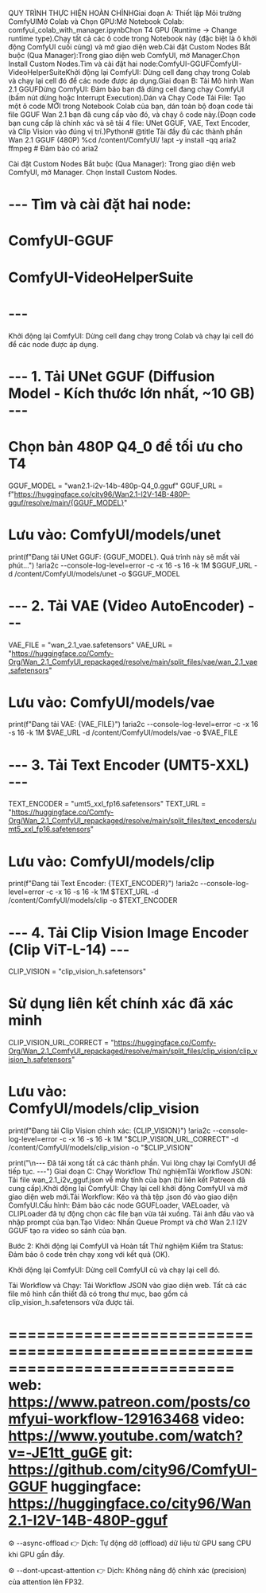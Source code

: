 QUY TRÌNH THỰC HIỆN HOÀN CHỈNHGiai đoạn A: Thiết lập Môi trường ComfyUIMở Colab và Chọn GPU:Mở Notebook Colab: comfyui_colab_with_manager.ipynbChọn T4 GPU (Runtime $\rightarrow$ Change runtime type).Chạy tất cả các ô code trong Notebook này (đặc biệt là ô khởi động ComfyUI cuối cùng) và mở giao diện web.Cài đặt Custom Nodes Bắt buộc (Qua Manager):Trong giao diện web ComfyUI, mở Manager.Chọn Install Custom Nodes.Tìm và cài đặt hai node:ComfyUI-GGUFComfyUI-VideoHelperSuiteKhởi động lại ComfyUI: Dừng cell đang chạy trong Colab và chạy lại cell đó để các node được áp dụng.Giai đoạn B: Tải Mô hình Wan 2.1 GGUFDừng ComfyUI: Đảm bảo bạn đã dừng cell đang chạy ComfyUI (bấm nút dừng hoặc Interrupt Execution).Dán và Chạy Code Tải File: Tạo một ô code MỚI trong Notebook Colab của bạn, dán toàn bộ đoạn code tải file GGUF Wan 2.1 bạn đã cung cấp vào đó, và chạy ô code này.(Đoạn code bạn cung cấp là chính xác và sẽ tải 4 file: UNet GGUF, VAE, Text Encoder, và Clip Vision vào đúng vị trí.)Python# @title Tải đầy đủ các thành phần Wan 2.1 GGUF (480P)
%cd /content/ComfyUI/
!apt -y install -qq aria2 ffmpeg # Đảm bảo có aria2

Cài đặt Custom Nodes Bắt buộc (Qua Manager):
Trong giao diện web ComfyUI, mở Manager.
Chọn Install Custom Nodes.

# --- Tìm và cài đặt hai node:

# ComfyUI-GGUF

# ComfyUI-VideoHelperSuite

# ---

Khởi động lại ComfyUI: Dừng cell đang chạy trong Colab và chạy lại cell đó để các node được áp dụng.

# --- 1. Tải UNet GGUF (Diffusion Model - Kích thước lớn nhất, ~10 GB) ---

# Chọn bản 480P Q4_0 để tối ưu cho T4

GGUF_MODEL = "wan2.1-i2v-14b-480p-Q4_0.gguf"
GGUF_URL = f"https://huggingface.co/city96/Wan2.1-I2V-14B-480P-gguf/resolve/main/{GGUF_MODEL}"

# Lưu vào: ComfyUI/models/unet

print(f"Đang tải UNet GGUF: {GGUF_MODEL}. Quá trình này sẽ mất vài phút...")
!aria2c --console-log-level=error -c -x 16 -s 16 -k 1M $GGUF_URL -d /content/ComfyUI/models/unet -o $GGUF_MODEL

# --- 2. Tải VAE (Video AutoEncoder) ---

VAE_FILE = "wan_2.1_vae.safetensors"
VAE_URL = "https://huggingface.co/Comfy-Org/Wan_2.1_ComfyUI_repackaged/resolve/main/split_files/vae/wan_2.1_vae.safetensors"

# Lưu vào: ComfyUI/models/vae

print(f"Đang tải VAE: {VAE_FILE}")
!aria2c --console-log-level=error -c -x 16 -s 16 -k 1M $VAE_URL -d /content/ComfyUI/models/vae -o $VAE_FILE

# --- 3. Tải Text Encoder (UMT5-XXL) ---

TEXT_ENCODER = "umt5_xxl_fp16.safetensors"
TEXT_URL = "https://huggingface.co/Comfy-Org/Wan_2.1_ComfyUI_repackaged/resolve/main/split_files/text_encoders/umt5_xxl_fp16.safetensors"

# Lưu vào: ComfyUI/models/clip

print(f"Đang tải Text Encoder: {TEXT_ENCODER}")
!aria2c --console-log-level=error -c -x 16 -s 16 -k 1M $TEXT_URL -d /content/ComfyUI/models/clip -o $TEXT_ENCODER

# --- 4. Tải Clip Vision Image Encoder (Clip ViT-L-14) ---

CLIP_VISION = "clip_vision_h.safetensors"

# Sử dụng liên kết chính xác đã xác minh

CLIP_VISION_URL_CORRECT = "https://huggingface.co/Comfy-Org/Wan_2.1_ComfyUI_repackaged/resolve/main/split_files/clip_vision/clip_vision_h.safetensors"

# Lưu vào: ComfyUI/models/clip_vision

print(f"Đang tải Clip Vision chính xác: {CLIP_VISION}")
!aria2c --console-log-level=error -c -x 16 -s 16 -k 1M "$CLIP_VISION_URL_CORRECT" -d /content/ComfyUI/models/clip_vision -o "$CLIP_VISION"

print("\n--- Đã tải xong tất cả các thành phần. Vui lòng chạy lại ComfyUI để tiếp tục. ---")
Giai đoạn C: Chạy Workflow Thử nghiệmTải Workflow JSON: Tải file wan_2.1_i2v_gguf.json về máy tính của bạn (từ liên kết Patreon đã cung cấp).Khởi động lại ComfyUI: Chạy lại cell khởi động ComfyUI và mở giao diện web mới.Tải Workflow: Kéo và thả tệp .json đó vào giao diện ComfyUI.Cấu hình: Đảm bảo các node GGUFLoader, VAELoader, và CLIPLoader đã tự động chọn các file bạn vừa tải xuống. Tải ảnh đầu vào và nhập prompt của bạn.Tạo Video: Nhấn Queue Prompt và chờ Wan 2.1 I2V GGUF tạo ra video so sánh của bạn.

Bước 2: Khởi động lại ComfyUI và Hoàn tất Thử nghiệm
Kiểm tra Status: Đảm bảo ô code trên chạy xong với kết quả (OK).

Khởi động lại ComfyUI: Dừng cell ComfyUI cũ và chạy lại cell đó.

Tải Workflow và Chạy: Tải Workflow JSON vào giao diện web. Tất cả các file mô hình cần thiết đã có trong thư mục, bao gồm cả clip_vision_h.safetensors vừa được tải.

============================================================================
web: https://www.patreon.com/posts/comfyui-workflow-129163468
video: https://www.youtube.com/watch?v=-JE1tt_guGE
git: https://github.com/city96/ComfyUI-GGUF
huggingface: https://huggingface.co/city96/Wan2.1-I2V-14B-480P-gguf
============================================================================

⚙️ --async-offload
👉 Dịch: Tự động dỡ (offload) dữ liệu từ GPU sang CPU khi GPU gần đầy.

⚙️ --dont-upcast-attention
👉 Dịch: Không nâng độ chính xác (precision) của attention lên FP32.

